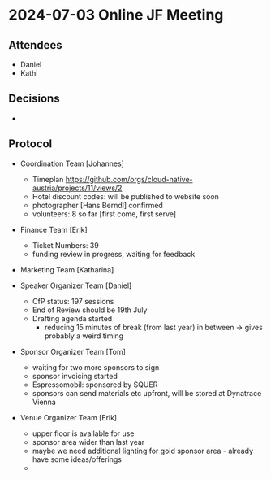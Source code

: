 # 2024-07-03 Online JF Meeting

## Attendees

- Daniel
- Kathi

## Decisions

- 

## Protocol

- Coordination Team [Johannes]
  - Timeplan https://github.com/orgs/cloud-native-austria/projects/11/views/2
  - Hotel discount codes: will be published to website soon
  - photographer [Hans Berndl] confirmed
  - volunteers: 8 so far [first come, first serve]

- Finance Team [Erik]
  - Ticket Numbers: 39
  - funding review in progress, waiting for feedback

- Marketing Team [Katharina]

- Speaker Organizer Team [Daniel]
  - CfP status: 197 sessions
  - End of Review should be 19th July
  - Drafting agenda started
    - reducing 15 minutes of break (from last year) in between -> gives probably a weird timing

- Sponsor Organizer Team [Tom]
  - waiting for two more sponsors to sign
  - sponsor invoicing started
  - Espressomobil: sponsored by SQUER
  - sponsors can send materials etc upfront, will be stored at Dynatrace Vienna

- Venue Organizer Team [Erik]
  - upper floor is available for use
  - sponsor area wider than last year
  - maybe we need additional lighting for gold sponsor area - already have some ideas/offerings
  - 
